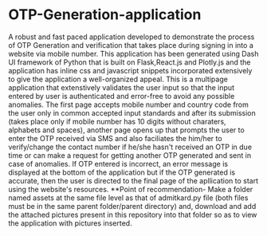 # OTP-Generation-application
A robust and fast paced application developed to demonstrate the process of OTP Generation and verification that takes place during signing in into a website via mobile number. This application has been generated using Dash UI framework of Python that is built on Flask,React.js and Plotly.js and the application has inline css and javascript snippets incorporated extensively to give the application a well-organized appeal. This is a multipage application that extenstively validates the user input so that the input entered by user is authenticated and error-free to avoid any possible anomalies. The first page accepts mobile number and country code from the user only in common accepted input standards and after its submission (takes place only if mobile number has 10 digits without charaters, alphabets and spaces), another page opens up that prompts the user to enter the OTP received via SMS and also faciliates the him/her to verify/change the contact number if he/she hasn't received an OTP in due time or can make a request for getting another OTP generated and sent in case of anomalies. If OTP entered is incorrect, an error message is displayed at the bottom of the application but if the OTP generated is accurate, then the user is directed to the final page of the apllication to start using the website's resources.
**Point of recommendation- Make a folder named assets at the same file level as that of admitkard.py file (both files must be in the same parent folder/parent directory) and, download and add the attached pictures present in this repository into that folder so as to view the application with pictures inserted.
